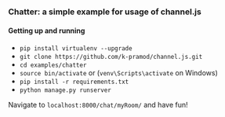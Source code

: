 ### Chatter: a simple example for usage of channel.js

#### Getting up and running

* `pip install virtualenv --upgrade`
* `git clone https://github.com/k-pramod/channel.js.git`
* `cd examples/chatter`
* `source bin/activate` or (`venv\Scripts\activate` on Windows)
* `pip install -r requirements.txt`
* `python manage.py runserver`

Navigate to `localhost:8000/chat/myRoom/` and have fun!
